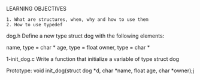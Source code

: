 LEARNING OBJECTIVES 

	1. What are structures, when, why and how to use them
	2. How to use typedef
dog.h
Define a new type struct dog with the following elements:

name, type = char *
age, type = float
owner, type = char *

1-init_dog.c
Write a function that initialize a variable of type struct dog

Prototype: void init_dog(struct dog *d, char *name, float age, char *owner);j


